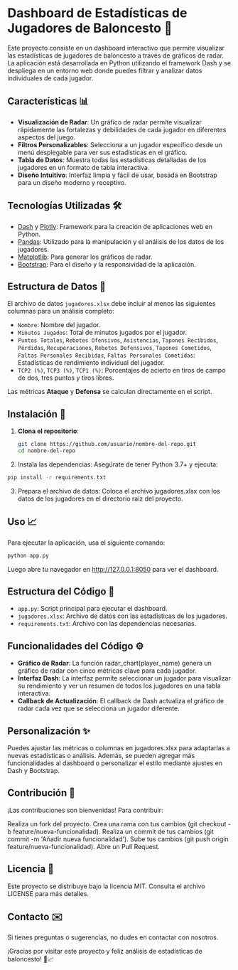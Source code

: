 # Dashboard de Estadísticas de Jugadores de Baloncesto 🏀

Este proyecto consiste en un dashboard interactivo que permite visualizar las estadísticas de jugadores de baloncesto a través de gráficos de radar. La aplicación está desarrollada en Python utilizando el framework Dash y se despliega en un entorno web donde puedes filtrar y analizar datos individuales de cada jugador.

## Características 📊

- **Visualización de Radar**: Un gráfico de radar permite visualizar rápidamente las fortalezas y debilidades de cada jugador en diferentes aspectos del juego.
- **Filtros Personalizables**: Selecciona a un jugador específico desde un menú desplegable para ver sus estadísticas en el gráfico.
- **Tabla de Datos**: Muestra todas las estadísticas detalladas de los jugadores en un formato de tabla interactiva.
- **Diseño Intuitivo**: Interfaz limpia y fácil de usar, basada en Bootstrap para un diseño moderno y receptivo.

## Tecnologías Utilizadas 🛠️

- [Dash](https://dash.plotly.com/) y [Plotly](https://plotly.com/python/): Framework para la creación de aplicaciones web en Python.
- [Pandas](https://pandas.pydata.org/): Utilizado para la manipulación y el análisis de los datos de los jugadores.
- [Matplotlib](https://matplotlib.org/): Para generar los gráficos de radar.
- [Bootstrap](https://getbootstrap.com/): Para el diseño y la responsividad de la aplicación.
  
## Estructura de Datos 📝

El archivo de datos `jugadores.xlsx` debe incluir al menos las siguientes columnas para un análisis completo:

- `Nombre`: Nombre del jugador.
- `Minutos Jugados`: Total de minutos jugados por el jugador.
- `Puntos Totales`, `Rebotes Ofensivos`, `Asistencias`, `Tapones Recibidos`, `Pérdidas`, `Recuperaciones`, `Rebotes Defensivos`, `Tapones Cometidos`, `Faltas Personales Recibidas`, `Faltas Personales Cometidas`: Estadísticas de rendimiento individual del jugador.
- `TCP2 (%)`, `TCP3 (%)`, `TCP1 (%)`: Porcentajes de acierto en tiros de campo de dos, tres puntos y tiros libres.

Las métricas **Ataque** y **Defensa** se calculan directamente en el script.

## Instalación 🚀

1. **Clona el repositorio**:
   ```bash
   git clone https://github.com/usuario/nombre-del-repo.git
   cd nombre-del-repo
   ```
2. Instala las dependencias: Asegúrate de tener Python 3.7+ y ejecuta:

```bash
pip install -r requirements.txt
```
3. Prepara el archivo de datos: Coloca el archivo jugadores.xlsx con los datos de los jugadores en el directorio raíz del proyecto.

## Uso 📈
Para ejecutar la aplicación, usa el siguiente comando:

```bash
python app.py
```
Luego abre tu navegador en http://127.0.0.1:8050 para ver el dashboard.

## Estructura del Código 📂
- `app.py`: Script principal para ejecutar el dashboard.
- `jugadores.xlsx`: Archivo de datos con las estadísticas de los jugadores.
- `requirements.txt`: Archivo con las dependencias necesarias.

## Funcionalidades del Código ⚙️
- **Gráfico de Radar**: La función radar_chart(player_name) genera un gráfico de radar con cinco métricas clave para cada jugador.
- **Interfaz Dash**: La interfaz permite seleccionar un jugador para visualizar su rendimiento y ver un resumen de todos los jugadores en una tabla interactiva.
- **Callback de Actualización**: El callback de Dash actualiza el gráfico de radar cada vez que se selecciona un jugador diferente.

## Personalización ✨
Puedes ajustar las métricas o columnas en jugadores.xlsx para adaptarlas a nuevas estadísticas o análisis. Además, se pueden agregar más funcionalidades al dashboard o personalizar el estilo mediante ajustes en Dash y Bootstrap.

## Contribución 🤝
¡Las contribuciones son bienvenidas! Para contribuir:

Realiza un fork del proyecto.
Crea una rama con tus cambios (git checkout -b feature/nueva-funcionalidad).
Realiza un commit de tus cambios (git commit -m 'Añadir nueva funcionalidad').
Sube tus cambios (git push origin feature/nueva-funcionalidad).
Abre un Pull Request.
## Licencia 📄
Este proyecto se distribuye bajo la licencia MIT. Consulta el archivo LICENSE para más detalles.

## Contacto ✉️
Si tienes preguntas o sugerencias, no dudes en contactar con nosotros.

¡Gracias por visitar este proyecto y feliz análisis de estadísticas de baloncesto! 🏀📈
